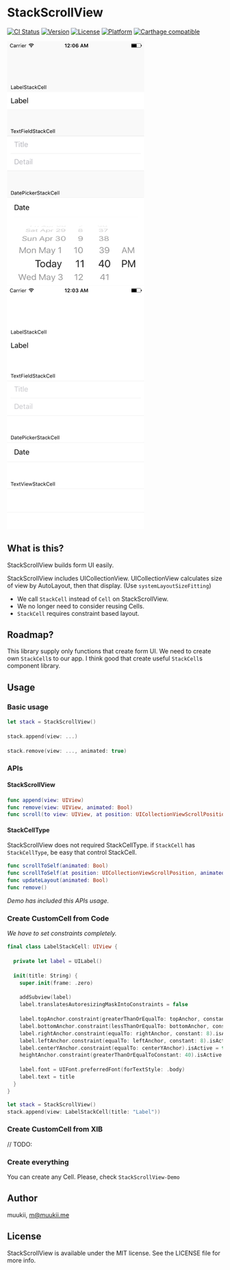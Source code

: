 # StackScrollView

[![CI Status](http://img.shields.io/travis/muukii/StackScrollView.svg?style=flat)](https://travis-ci.org/muukii/StackScrollView)
[![Version](https://img.shields.io/cocoapods/v/StackScrollView.svg?style=flat)](http://cocoapods.org/pods/StackScrollView)
[![License](https://img.shields.io/cocoapods/l/StackScrollView.svg?style=flat)](http://cocoapods.org/pods/StackScrollView)
[![Platform](https://img.shields.io/cocoapods/p/StackScrollView.svg?style=flat)](http://cocoapods.org/pods/StackScrollView)
[![Carthage compatible](https://img.shields.io/badge/Carthage-compatible-4BC51D.svg?style=flat)](https://github.com/Carthage/Carthage)

<img width=320 src="Resources/shot.png"><img width=320 src="Resources/sample.gif">

## What is this?

StackScrollView builds form UI easily.

StackScrollView includes UICollectionView.
UICollectionView calculates size of view by AutoLayout, then that display.
(Use `systemLayoutSizeFitting`)

- We call `StackCell` instead of `Cell` on StackScrollView.
- We no longer need to consider reusing Cells.
- `StackCell` requires constraint based layout.

## Roadmap?

This library supply only functions that create form UI.
We need to create own `StackCell`s to our app.
I think good that create useful `StackCell`s component library.

## Usage

### Basic usage

```swift
let stack = StackScrollView()

stack.append(view: ...)

stack.remove(view: ..., animated: true)
```

### APIs

#### StackScrollView

```swift
func append(view: UIView)
func remove(view: UIView, animated: Bool)
func scroll(to view: UIView, at position: UICollectionViewScrollPosition, animated: Bool)
```

#### StackCellType

StackScrollView does not required StackCellType.
if `StackCell` has `StackCellType`, be easy that control StackCell.

```swift
func scrollToSelf(animated: Bool)
func scrollToSelf(at position: UICollectionViewScrollPosition, animated: Bool)
func updateLayout(animated: Bool)
func remove()
```

*Demo has included this APIs usage.*

### Create CustomCell from Code

*We have to set constraints completely.*

```swift
final class LabelStackCell: UIView {
  
  private let label = UILabel()
  
  init(title: String) {
    super.init(frame: .zero)
    
    addSubview(label)
    label.translatesAutoresizingMaskIntoConstraints = false
    
    label.topAnchor.constraint(greaterThanOrEqualTo: topAnchor, constant: 8).isActive = true
    label.bottomAnchor.constraint(lessThanOrEqualTo: bottomAnchor, constant: 8).isActive = true
    label.rightAnchor.constraint(equalTo: rightAnchor, constant: 8).isActive = true
    label.leftAnchor.constraint(equalTo: leftAnchor, constant: 8).isActive = true
    label.centerYAnchor.constraint(equalTo: centerYAnchor).isActive = true
    heightAnchor.constraint(greaterThanOrEqualToConstant: 40).isActive = true
    
    label.font = UIFont.preferredFont(forTextStyle: .body)
    label.text = title
  }
}
```

```swift
let stack = StackScrollView()
stack.append(view: LabelStackCell(title: "Label"))
```

### Create CustomCell from XIB

// TODO:

### Create everything

You can create any Cell.
Please, check `StackScrollView-Demo`

## Author

muukii, m@muukii.me

## License

StackScrollView is available under the MIT license. See the LICENSE file for more info.
